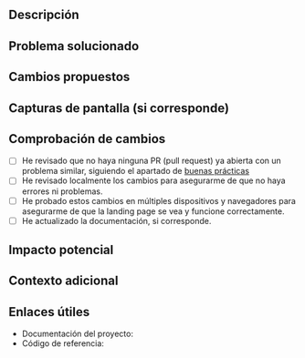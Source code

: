 ## Descripción

<!-- Describa brevemente los cambios realizados en esta solicitud de extracción. -->

## Problema solucionado

<!-- Describa el problema o la tarea que aborda esta solicitud de extracción, si corresponde. Incluya el número de problema o enlace al problema si existe. -->

## Cambios propuestos

<!-- Enumere los cambios específicos que ha realizado en el código, incluidas las nuevas características agregadas, las modificaciones existentes y cualquier eliminación de código. Proporcione una explicación clara de los cambios y su propósito. -->

## Capturas de pantalla (si corresponde)

<!-- Si los cambios afectan la apariencia visual de la landing page, incluya capturas de pantalla antes y después, si es posible. -->

## Comprobación de cambios

- [ ] He revisado que no haya ninguna PR (pull request) ya abierta con un problema similar, siguiendo el apartado de [buenas prácticas](https://github.com/gadminapp/gadmin-website/blob/main/CONTRIBUTING.md#buenas-pr%C3%A1cticas-)
- [ ] He revisado localmente los cambios para asegurarme de que no haya errores ni problemas.
- [ ] He probado estos cambios en múltiples dispositivos y navegadores para asegurarme de que la landing page se vea y funcione correctamente.
- [ ] He actualizado la documentación, si corresponde.

## Impacto potencial

<!-- Describa cualquier impacto potencial que estos cambios puedan tener, como posibles problemas de compatibilidad o cambios en el rendimiento. -->

## Contexto adicional

<!-- Agregue cualquier contexto adicional que considere relevante para esta solicitud de extracción. -->

## Enlaces útiles

- Documentación del proyecto: <!-- Enlace a la documentación del proyecto, si está disponible. -->
- Código de referencia: <!-- Enlace al código de referencia o a la sección relevante del código fuente, si es aplicable. -->
